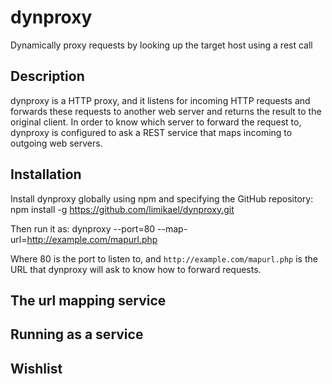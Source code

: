 # dynproxy
Dynamically proxy requests by looking up the target host using a rest call

## Description
dynproxy is a HTTP proxy, and it listens for incoming HTTP requests and
forwards these requests to another web server and returns the result to
the original client. In order to know which server to forward the request
to, dynproxy is configured to ask a REST service that maps incoming to 
outgoing web servers.

## Installation
Install dynproxy globally using npm and specifying the GitHub repository:
    npm install -g https://github.com/limikael/dynproxy.git

Then run it as:
    dynproxy --port=80 --map-url=http://example.com/mapurl.php

Where 80 is the port to listen to, and `http://example.com/mapurl.php` is the URL that dynproxy will ask to know how to forward requests.

## The url mapping service
## Running as a service
## Wishlist
